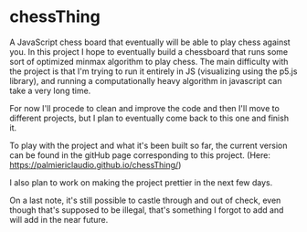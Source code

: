 # chessThing
A JavaScript chess board that eventually will be able to play chess against you.
In this project I hope to eventually build a chessboard that runs some sort of optimized minmax algorithm to play chess.
The main difficulty with the project is that I'm trying to run it entirely in JS (visualizing using the p5.js library), and running a computationally heavy algorithm in javascript can take a very long time.

For now I'll procede to clean and improve the code and then I'll move to different projects, but I plan to eventually come back to this one and finish it.

To play with the project and what it's been built so far, the current version can be found in the gitHub page corresponding to this project. (Here: https://palmiericlaudio.github.io/chessThing/)

I also plan to work on making the project prettier in the next few days.

On a last note, it's still possible to castle through and out of check, even though that's supposed to be illegal, that's something I forgot to add and will add in the near future.
